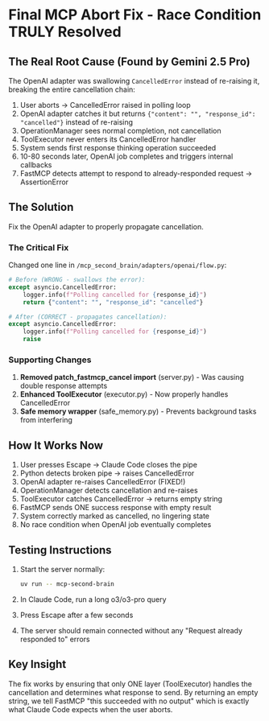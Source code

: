 # Final MCP Abort Fix - Race Condition TRULY Resolved

## The Real Root Cause (Found by Gemini 2.5 Pro)
The OpenAI adapter was swallowing `CancelledError` instead of re-raising it, breaking the entire cancellation chain:

1. User aborts → CancelledError raised in polling loop
2. OpenAI adapter catches it but returns `{"content": "", "response_id": "cancelled"}` instead of re-raising
3. OperationManager sees normal completion, not cancellation  
4. ToolExecutor never enters its CancelledError handler
5. System sends first response thinking operation succeeded
6. 10-80 seconds later, OpenAI job completes and triggers internal callbacks
7. FastMCP detects attempt to respond to already-responded request → AssertionError

## The Solution
Fix the OpenAI adapter to properly propagate cancellation.

### The Critical Fix

Changed one line in `/mcp_second_brain/adapters/openai/flow.py`:

```python
# Before (WRONG - swallows the error):
except asyncio.CancelledError:
    logger.info(f"Polling cancelled for {response_id}")
    return {"content": "", "response_id": "cancelled"}

# After (CORRECT - propagates cancellation):
except asyncio.CancelledError:
    logger.info(f"Polling cancelled for {response_id}")
    raise
```

### Supporting Changes

1. **Removed patch_fastmcp_cancel import** (server.py) - Was causing double response attempts
2. **Enhanced ToolExecutor** (executor.py) - Now properly handles CancelledError
3. **Safe memory wrapper** (safe_memory.py) - Prevents background tasks from interfering

## How It Works Now

1. User presses Escape → Claude Code closes the pipe
2. Python detects broken pipe → raises CancelledError  
3. OpenAI adapter re-raises CancelledError (FIXED!)
4. OperationManager detects cancellation and re-raises
5. ToolExecutor catches CancelledError → returns empty string
6. FastMCP sends ONE success response with empty result
7. System correctly marked as cancelled, no lingering state
8. No race condition when OpenAI job eventually completes

## Testing Instructions

1. Start the server normally:
   ```bash
   uv run -- mcp-second-brain
   ```

2. In Claude Code, run a long o3/o3-pro query

3. Press Escape after a few seconds

4. The server should remain connected without any "Request already responded to" errors

## Key Insight
The fix works by ensuring that only ONE layer (ToolExecutor) handles the cancellation and determines what response to send. By returning an empty string, we tell FastMCP "this succeeded with no output" which is exactly what Claude Code expects when the user aborts.